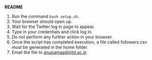 **README**

1. Run the command `bash setup.sh`.
2. Your browser should open up. 
3. Wait for the Twitter log in page to appear.
4. Type in your credentials and click log in.
5. Do not perform any further action in your browser.
6. Once the script has completed execution, a file called followers.csv must be generated in the home folder.
7. Email the file to anupamaa@iiitd.ac.in
